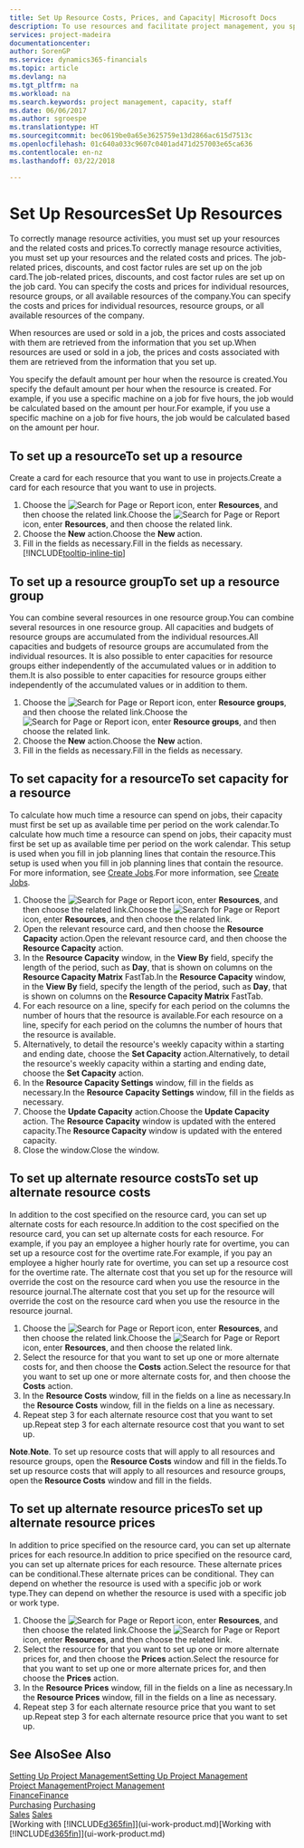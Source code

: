 ```yaml
---
title: Set Up Resource Costs, Prices, and Capacity| Microsoft Docs
description: To use resources and facilitate project management, you specify costs and prices for individual resources or resource groups, and set the resource capacity.
services: project-madeira
documentationcenter: 
author: SorenGP
ms.service: dynamics365-financials
ms.topic: article
ms.devlang: na
ms.tgt_pltfrm: na
ms.workload: na
ms.search.keywords: project management, capacity, staff
ms.date: 06/06/2017
ms.author: sgroespe
ms.translationtype: HT
ms.sourcegitcommit: bec0619be0a65e3625759e13d2866ac615d7513c
ms.openlocfilehash: 01c640a033c9607c0401ad471d257003e65ca636
ms.contentlocale: en-nz
ms.lasthandoff: 03/22/2018

---
```

# <a name="set-up-resources"></a><span data-ttu-id="3ed06-103">Set Up Resources</span><span class="sxs-lookup"><span data-stu-id="3ed06-103">Set Up Resources</span></span>
<span data-ttu-id="3ed06-104">To correctly manage resource activities, you must set up your resources and the related costs and prices.</span><span class="sxs-lookup"><span data-stu-id="3ed06-104">To correctly manage resource activities, you must set up your resources and the related costs and prices.</span></span> <span data-ttu-id="3ed06-105">The job-related prices, discounts, and cost factor rules are set up on the job card.</span><span class="sxs-lookup"><span data-stu-id="3ed06-105">The job-related prices, discounts, and cost factor rules are set up on the job card.</span></span> <span data-ttu-id="3ed06-106">You can specify the costs and prices for individual resources, resource groups, or all available resources of the company.</span><span class="sxs-lookup"><span data-stu-id="3ed06-106">You can specify the costs and prices for individual resources, resource groups, or all available resources of the company.</span></span>

<span data-ttu-id="3ed06-107">When resources are used or sold in a job, the prices and costs associated with them are retrieved from the information that you set up.</span><span class="sxs-lookup"><span data-stu-id="3ed06-107">When resources are used or sold in a job, the prices and costs associated with them are retrieved from the information that you set up.</span></span>

<span data-ttu-id="3ed06-108">You specify the default amount per hour when the resource is created.</span><span class="sxs-lookup"><span data-stu-id="3ed06-108">You specify the default amount per hour when the resource is created.</span></span> <span data-ttu-id="3ed06-109">For example, if you use a specific machine on a job for five hours, the job would be calculated based on the amount per hour.</span><span class="sxs-lookup"><span data-stu-id="3ed06-109">For example, if you use a specific machine on a job for five hours, the job would be calculated based on the amount per hour.</span></span>

## <a name="to-set-up-a-resource"></a><span data-ttu-id="3ed06-110">To set up a resource</span><span class="sxs-lookup"><span data-stu-id="3ed06-110">To set up a resource</span></span>
<span data-ttu-id="3ed06-111">Create a card for each resource that you want to use in projects.</span><span class="sxs-lookup"><span data-stu-id="3ed06-111">Create a card for each resource that you want to use in projects.</span></span>

1. <span data-ttu-id="3ed06-112">Choose the ![Search for Page or Report](media/ui-search/search_small.png "Search for Page or Report icon") icon, enter **Resources**, and then choose the related link.</span><span class="sxs-lookup"><span data-stu-id="3ed06-112">Choose the ![Search for Page or Report](media/ui-search/search_small.png "Search for Page or Report icon") icon, enter **Resources**, and then choose the related link.</span></span>
2. <span data-ttu-id="3ed06-113">Choose the **New** action.</span><span class="sxs-lookup"><span data-stu-id="3ed06-113">Choose the **New** action.</span></span>
3. <span data-ttu-id="3ed06-114">Fill in the fields as necessary.</span><span class="sxs-lookup"><span data-stu-id="3ed06-114">Fill in the fields as necessary.</span></span> [!INCLUDE[tooltip-inline-tip](includes/tooltip-inline-tip_md.md)]  

## <a name="to-set-up-a-resource-group"></a><span data-ttu-id="3ed06-115">To set up a resource group</span><span class="sxs-lookup"><span data-stu-id="3ed06-115">To set up a resource group</span></span>
<span data-ttu-id="3ed06-116">You can combine several resources in one resource group.</span><span class="sxs-lookup"><span data-stu-id="3ed06-116">You can combine several resources in one resource group.</span></span> <span data-ttu-id="3ed06-117">All capacities and budgets of resource groups are accumulated from the individual resources.</span><span class="sxs-lookup"><span data-stu-id="3ed06-117">All capacities and budgets of resource groups are accumulated from the individual resources.</span></span> <span data-ttu-id="3ed06-118">It is also possible to enter capacities for resource groups either independently of the accumulated values or in addition to them.</span><span class="sxs-lookup"><span data-stu-id="3ed06-118">It is also possible to enter capacities for resource groups either independently of the accumulated values or in addition to them.</span></span>

1. <span data-ttu-id="3ed06-119">Choose the ![Search for Page or Report](media/ui-search/search_small.png "Search for Page or Report icon") icon, enter **Resource groups**, and then choose the related link.</span><span class="sxs-lookup"><span data-stu-id="3ed06-119">Choose the ![Search for Page or Report](media/ui-search/search_small.png "Search for Page or Report icon") icon, enter **Resource groups**, and then choose the related link.</span></span>
2. <span data-ttu-id="3ed06-120">Choose the **New** action.</span><span class="sxs-lookup"><span data-stu-id="3ed06-120">Choose the **New** action.</span></span>
3. <span data-ttu-id="3ed06-121">Fill in the fields as necessary.</span><span class="sxs-lookup"><span data-stu-id="3ed06-121">Fill in the fields as necessary.</span></span>

## <a name="to-set-capacity-for-a-resource"></a><span data-ttu-id="3ed06-122">To set capacity for a resource</span><span class="sxs-lookup"><span data-stu-id="3ed06-122">To set capacity for a resource</span></span>
<span data-ttu-id="3ed06-123">To calculate how much time a resource can spend on jobs, their capacity must first be set up as available time per period on the work calendar.</span><span class="sxs-lookup"><span data-stu-id="3ed06-123">To calculate how much time a resource can spend on jobs, their capacity must first be set up as available time per period on the work calendar.</span></span> <span data-ttu-id="3ed06-124">This setup is used when you fill in job planning lines that contain the resource.</span><span class="sxs-lookup"><span data-stu-id="3ed06-124">This setup is used when you fill in job planning lines that contain the resource.</span></span> <span data-ttu-id="3ed06-125">For more information, see [Create Jobs](projects-how-create-jobs.md).</span><span class="sxs-lookup"><span data-stu-id="3ed06-125">For more information, see [Create Jobs](projects-how-create-jobs.md).</span></span>

1. <span data-ttu-id="3ed06-126">Choose the ![Search for Page or Report](media/ui-search/search_small.png "Search for Page or Report icon") icon, enter **Resources**, and then choose the related link.</span><span class="sxs-lookup"><span data-stu-id="3ed06-126">Choose the ![Search for Page or Report](media/ui-search/search_small.png "Search for Page or Report icon") icon, enter **Resources**, and then choose the related link.</span></span>
2. <span data-ttu-id="3ed06-127">Open the relevant resource card, and then choose the **Resource Capacity** action.</span><span class="sxs-lookup"><span data-stu-id="3ed06-127">Open the relevant resource card, and then choose the **Resource Capacity** action.</span></span>
3. <span data-ttu-id="3ed06-128">In the **Resource Capacity** window, in the **View By** field, specify the length of the period, such as **Day**, that is shown on columns on the **Resource Capacity Matrix** FastTab.</span><span class="sxs-lookup"><span data-stu-id="3ed06-128">In the **Resource Capacity** window, in the **View By** field, specify the length of the period, such as **Day**, that is shown on columns on the **Resource Capacity Matrix** FastTab.</span></span>
4. <span data-ttu-id="3ed06-129">For each resource on a line, specify for each period on the columns the number of hours that the resource is available.</span><span class="sxs-lookup"><span data-stu-id="3ed06-129">For each resource on a line, specify for each period on the columns the number of hours that the resource is available.</span></span>
5. <span data-ttu-id="3ed06-130">Alternatively, to detail the resource's weekly capacity within a starting and ending date, choose the **Set Capacity** action.</span><span class="sxs-lookup"><span data-stu-id="3ed06-130">Alternatively, to detail the resource's weekly capacity within a starting and ending date, choose the **Set Capacity** action.</span></span>
6. <span data-ttu-id="3ed06-131">In the **Resource Capacity Settings** window, fill in the fields as necessary.</span><span class="sxs-lookup"><span data-stu-id="3ed06-131">In the **Resource Capacity Settings** window, fill in the fields as necessary.</span></span>
7. <span data-ttu-id="3ed06-132">Choose the **Update Capacity** action.</span><span class="sxs-lookup"><span data-stu-id="3ed06-132">Choose the **Update Capacity** action.</span></span> <span data-ttu-id="3ed06-133">The **Resource Capacity** window is updated with the entered capacity.</span><span class="sxs-lookup"><span data-stu-id="3ed06-133">The **Resource Capacity** window is updated with the entered capacity.</span></span>
8. <span data-ttu-id="3ed06-134">Close the window.</span><span class="sxs-lookup"><span data-stu-id="3ed06-134">Close the window.</span></span>

## <a name="to-set-up-alternate-resource-costs"></a><span data-ttu-id="3ed06-135">To set up alternate resource costs</span><span class="sxs-lookup"><span data-stu-id="3ed06-135">To set up alternate resource costs</span></span>
<span data-ttu-id="3ed06-136">In addition to the cost specified on the resource card, you can set up alternate costs for each resource.</span><span class="sxs-lookup"><span data-stu-id="3ed06-136">In addition to the cost specified on the resource card, you can set up alternate costs for each resource.</span></span> <span data-ttu-id="3ed06-137">For example, if you pay an employee a higher hourly rate for overtime, you can set up a resource cost for the overtime rate.</span><span class="sxs-lookup"><span data-stu-id="3ed06-137">For example, if you pay an employee a higher hourly rate for overtime, you can set up a resource cost for the overtime rate.</span></span> <span data-ttu-id="3ed06-138">The alternate cost that you set up for the resource will override the cost on the resource card when you use the resource in the resource journal.</span><span class="sxs-lookup"><span data-stu-id="3ed06-138">The alternate cost that you set up for the resource will override the cost on the resource card when you use the resource in the resource journal.</span></span>

1. <span data-ttu-id="3ed06-139">Choose the ![Search for Page or Report](media/ui-search/search_small.png "Search for Page or Report icon") icon, enter **Resources**, and then choose the related link.</span><span class="sxs-lookup"><span data-stu-id="3ed06-139">Choose the ![Search for Page or Report](media/ui-search/search_small.png "Search for Page or Report icon") icon, enter **Resources**, and then choose the related link.</span></span>  
2. <span data-ttu-id="3ed06-140">Select the resource for that you want to set up one or more alternate costs for, and then choose the **Costs** action.</span><span class="sxs-lookup"><span data-stu-id="3ed06-140">Select the resource for that you want to set up one or more alternate costs for, and then choose the **Costs** action.</span></span>  
3. <span data-ttu-id="3ed06-141">In the **Resource Costs** window, fill in the fields on a line as necessary.</span><span class="sxs-lookup"><span data-stu-id="3ed06-141">In the **Resource Costs** window, fill in the fields on a line as necessary.</span></span>  
4. <span data-ttu-id="3ed06-142">Repeat step 3 for each alternate resource cost that you want to set up.</span><span class="sxs-lookup"><span data-stu-id="3ed06-142">Repeat step 3 for each alternate resource cost that you want to set up.</span></span>

<span data-ttu-id="3ed06-143">**Note**.</span><span class="sxs-lookup"><span data-stu-id="3ed06-143">**Note**.</span></span> <span data-ttu-id="3ed06-144">To set up resource costs that will apply to all resources and resource groups, open the **Resource Costs** window and fill in the fields.</span><span class="sxs-lookup"><span data-stu-id="3ed06-144">To set up resource costs that will apply to all resources and resource groups, open the **Resource Costs** window and fill in the fields.</span></span>

## <a name="to-set-up-alternate-resource-prices"></a><span data-ttu-id="3ed06-145">To set up alternate resource prices</span><span class="sxs-lookup"><span data-stu-id="3ed06-145">To set up alternate resource prices</span></span>
<span data-ttu-id="3ed06-146">In addition to price specified on the resource card, you can set up alternate prices for each resource.</span><span class="sxs-lookup"><span data-stu-id="3ed06-146">In addition to price specified on the resource card, you can set up alternate prices for each resource.</span></span> <span data-ttu-id="3ed06-147">These alternate prices can be conditional.</span><span class="sxs-lookup"><span data-stu-id="3ed06-147">These alternate prices can be conditional.</span></span> <span data-ttu-id="3ed06-148">They can depend on whether the resource is used with a specific job or work type.</span><span class="sxs-lookup"><span data-stu-id="3ed06-148">They can depend on whether the resource is used with a specific job or work type.</span></span>

1. <span data-ttu-id="3ed06-149">Choose the ![Search for Page or Report](media/ui-search/search_small.png "Search for Page or Report icon") icon, enter **Resources**, and then choose the related link.</span><span class="sxs-lookup"><span data-stu-id="3ed06-149">Choose the ![Search for Page or Report](media/ui-search/search_small.png "Search for Page or Report icon") icon, enter **Resources**, and then choose the related link.</span></span>
2. <span data-ttu-id="3ed06-150">Select the resource for that you want to set up one or more alternate prices for, and then choose the **Prices** action.</span><span class="sxs-lookup"><span data-stu-id="3ed06-150">Select the resource for that you want to set up one or more alternate prices for, and then choose the **Prices** action.</span></span>
3. <span data-ttu-id="3ed06-151">In the **Resource Prices** window, fill in the fields on a line as necessary.</span><span class="sxs-lookup"><span data-stu-id="3ed06-151">In the **Resource Prices** window, fill in the fields on a line as necessary.</span></span>
4. <span data-ttu-id="3ed06-152">Repeat step 3 for each alternate resource price that you want to set up.</span><span class="sxs-lookup"><span data-stu-id="3ed06-152">Repeat step 3 for each alternate resource price that you want to set up.</span></span>

## <a name="see-also"></a><span data-ttu-id="3ed06-153">See Also</span><span class="sxs-lookup"><span data-stu-id="3ed06-153">See Also</span></span>
[<span data-ttu-id="3ed06-154">Setting Up Project Management</span><span class="sxs-lookup"><span data-stu-id="3ed06-154">Setting Up Project Management</span></span>](projects-setup-projects.md)  
[<span data-ttu-id="3ed06-155">Project Management</span><span class="sxs-lookup"><span data-stu-id="3ed06-155">Project Management</span></span>](projects-manage-projects.md)  
[<span data-ttu-id="3ed06-156">Finance</span><span class="sxs-lookup"><span data-stu-id="3ed06-156">Finance</span></span>](finance.md)  
<span data-ttu-id="3ed06-157">[Purchasing](purchasing-manage-purchasing.md)       </span><span class="sxs-lookup"><span data-stu-id="3ed06-157">[Purchasing](purchasing-manage-purchasing.md)       </span></span>  
<span data-ttu-id="3ed06-158">[Sales](sales-manage-sales.md)    </span><span class="sxs-lookup"><span data-stu-id="3ed06-158">[Sales](sales-manage-sales.md)    </span></span>  
<span data-ttu-id="3ed06-159">[Working with [!INCLUDE[d365fin](includes/d365fin_md.md)]](ui-work-product.md)</span><span class="sxs-lookup"><span data-stu-id="3ed06-159">[Working with [!INCLUDE[d365fin](includes/d365fin_md.md)]](ui-work-product.md)</span></span>  

